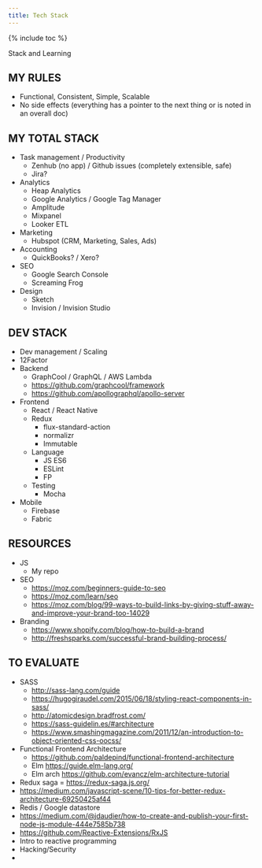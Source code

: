 ```yaml
---
title: Tech Stack
---
```


{% include toc %}

Stack and Learning


## MY RULES
- Functional, Consistent, Simple, Scalable
- No side effects (everything has a pointer to the next thing or is noted in an overall doc)


## MY TOTAL STACK
- Task management / Productivity
  - Zenhub (no app) / Github issues (completely extensible, safe)
  - Jira?
- Analytics
  - Heap Analytics
  - Google Analytics / Google Tag Manager
  - Amplitude
  - Mixpanel
  - Looker ETL
- Marketing
  - Hubspot (CRM, Marketing, Sales, Ads)
- Accounting
  - QuickBooks? / Xero?
- SEO
  - Google Search Console
  - Screaming Frog
- Design
  - Sketch
  - Invision / Invision Studio


## DEV STACK
- Dev management / Scaling
- 12Factor
- Backend
  - GraphCool / GraphQL / AWS Lambda
  - https://github.com/graphcool/framework
  - https://github.com/apollographql/apollo-server
- Frontend
  - React / React Native
  - Redux
    - flux-standard-action
    - normalizr
    - Immutable
  - Language
    - JS ES6
    - ESLint
    - FP
  - Testing
    - Mocha
- Mobile
  - Firebase
  - Fabric

## RESOURCES
- JS
  - My repo
- SEO
  - https://moz.com/beginners-guide-to-seo
  - https://moz.com/learn/seo
  - https://moz.com/blog/99-ways-to-build-links-by-giving-stuff-away-and-improve-your-brand-too-14029
- Branding
  - https://www.shopify.com/blog/how-to-build-a-brand
  - http://freshsparks.com/successful-brand-building-process/




## TO EVALUATE
- SASS
  - http://sass-lang.com/guide
  - https://hugogiraudel.com/2015/06/18/styling-react-components-in-sass/
  - http://atomicdesign.bradfrost.com/
  - https://sass-guidelin.es/#architecture
  - https://www.smashingmagazine.com/2011/12/an-introduction-to-object-oriented-css-oocss/
- Functional Frontend Architecture
  - https://github.com/paldepind/functional-frontend-architecture
  - Elm https://guide.elm-lang.org/
  - Elm arch https://github.com/evancz/elm-architecture-tutorial
- Redux saga = https://redux-saga.js.org/
- https://medium.com/javascript-scene/10-tips-for-better-redux-architecture-69250425af44
- Redis / Google datastore
- https://medium.com/@jdaudier/how-to-create-and-publish-your-first-node-js-module-444e7585b738
- https://github.com/Reactive-Extensions/RxJS
- Intro to reactive programming
- Hacking/Security
-
